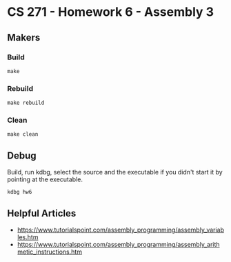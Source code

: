 # CS 271 - Homework 6 - Assembly 3

## Makers

### Build

```shell
make
```

### Rebuild

```shell
make rebuild
```

### Clean

```shell
make clean
```

## Debug

Build, run kdbg, select the source and the executable if you didn't start it by pointing at the executable.

```shell
kdbg hw6
```

## Helpful Articles

- https://www.tutorialspoint.com/assembly_programming/assembly_variables.htm
- https://www.tutorialspoint.com/assembly_programming/assembly_arithmetic_instructions.htm